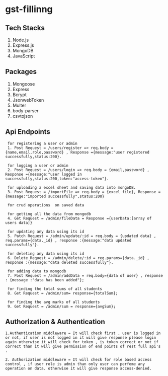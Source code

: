 # gst-fillinng

## Tech Stacks 
  1. Node.js
  2. Express.js
  3. MongoDB
  4. JavaScript
  
## Packages
  1. Mongoose
  2. Express
  3. Bcrypt
  4. JsonwebToken
  5. Multer
  6. body-parser
  7. csvtojson

## Api Endpoints

     for registering a user or admin
     1. Post Request = /users/register => req.body = {name,email,role,password} , Response ={message:"user registered successfully,status:200}.
     
     for logging a user or admin
     2. Post Request = /users/login => req.body = {email,password} , Response ={message:"user logged in successfully,status:200,token:"access-token"}.
     
     for uploading a excel sheet and saving data into mongoDB.
     3. Post Request = /importFile => req.body = {excel file}, Response = {message:"imported successfully",status:200}
     
     for crud operations  on saved data
     
     for getting all the data from mongodb
     4. Get Request = /admin/fileData = Response ={userData:[array of users data]}
     
     for updating any data using its id
     5. Patch Request = /admin/update/:id = req.body = {updated data} , req.params={data._id} , response :{message:"data updated successfully"}.
     
     for deleting any data using its id
     6. Delete Request = /admin/delete/:id = req.params={data._id} , response :{message:"data deleted successfully"}.
     
     for adding data to mongodb
     7. Post Request = /admin/addData = req.body={data of user} , response : {message :"data has been added"};
     
     for finding the total sums of all students 
     8. Get Request = /admin/sum= response={totalSum};
     
     for finding the avg marks of all students 
     9. Get Request = /admin/sum = response={avgSum};
   
  ## Authorization & Authentication
    1.Authentication middleware = It will check first , user is logged in or not, if user is not logged in it will give response please login again otherwise it will check for token , is token correct or not if correct than it will give permission of end points of rest full api's .
    
    2. Authorization middleware = It will check for role based access control , if user role is admin than only user can perfome any operation on data. otherwise it will give response access-denied.
   
   

     
     
